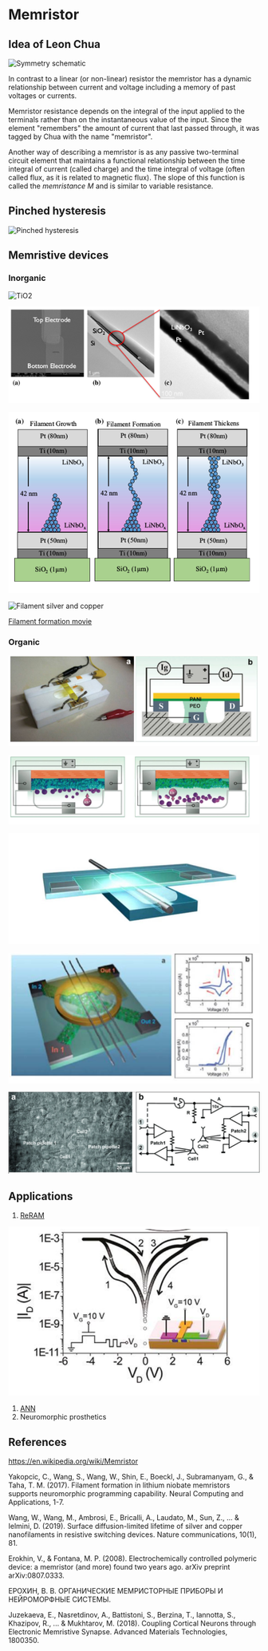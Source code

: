 # Memristor 

## Idea of Leon Chua

![Symmetry schematic](https://upload.wikimedia.org/wikipedia/commons/thumb/1/15/Two-terminal_non-linear_circuit_elements.svg/1024px-Two-terminal_non-linear_circuit_elements.svg.png)

 In contrast to a linear (or non-linear) resistor the memristor has a dynamic relationship between current and voltage including a memory of past voltages or currents.

 Memristor resistance depends on the integral of the input applied to the terminals rather than on the instantaneous value of the input. Since the element "remembers" the amount of current that last passed through, it was tagged by Chua with the name "memristor". 

Another way of describing a memristor is as any passive two-terminal circuit element that maintains a functional relationship between the time integral of current (called charge) and the time integral of voltage (often called flux, as it is related to magnetic flux). The slope of this function is called the *memristance M* and is similar to variable resistance. 

## Pinched hysteresis

![Pinched hysteresis](https://upload.wikimedia.org/wikipedia/commons/0/0c/Pinched_crossing_hysteresis.png)


## Memristive devices

### Inorganic

![TiO2](https://upload.wikimedia.org/wikipedia/en/9/9f/Memristor.jpg)

![Memristors LiNbO3](LiNbO3_memristors.png)

![Filament LiNbO3](LiNbO3_filament.png)

![Filament silver and copper](https://media.springernature.com/lw900/springer-static/image/art%3A10.1038%2Fs41467-018-07979-0/MediaObjects/41467_2018_7979_Fig2_HTML.png)

[Filament formation movie](https://static-content.springer.com/esm/art%3A10.1038%2Fs41467-018-07979-0/MediaObjects/41467_2018_7979_MOESM5_ESM.mov)


### Organic 

![PANI memristor](PANI_memristor.png)

![PANI memristor action principle](PANI_memristor_action_principle.png)

![PANI sandwich principle schematic](PANI_sandwich.png)

![PANI stochastic network](PANI_stochastic_network.png)

![PANI synapse prosthesis](PANI_synapse_prosthesis.png)


## Applications

1. [ReRAM](https://en.wikipedia.org/wiki/Resistive_random-access_memory)

![ReRAM](ReRAM.png)

1. [ANN](https://en.wikipedia.org/wiki/Artificial_neural_network)
1. Neuromorphic prosthetics


## References

https://en.wikipedia.org/wiki/Memristor

Yakopcic, C., Wang, S., Wang, W., Shin, E., Boeckl, J., Subramanyam, G., & Taha, T. M. (2017). Filament formation in lithium niobate memristors supports neuromorphic programming capability. Neural Computing and Applications, 1-7.

Wang, W., Wang, M., Ambrosi, E., Bricalli, A., Laudato, M., Sun, Z., ... & Ielmini, D. (2019). Surface diffusion-limited lifetime of silver and copper nanofilaments in resistive switching devices. Nature communications, 10(1), 81.

Erokhin, V., & Fontana, M. P. (2008). Electrochemically controlled polymeric device: a memristor (and more) found two years ago. arXiv preprint arXiv:0807.0333.

ЕРОХИН, В. В. ОРГАНИЧЕСКИЕ МЕМРИСТОРНЫЕ ПРИБОРЫ И НЕЙРОМОРФНЫЕ СИСТЕМЫ.

Juzekaeva, E., Nasretdinov, A., Battistoni, S., Berzina, T., Iannotta, S., Khazipov, R., ... & Mukhtarov, M. (2018). Coupling Cortical Neurons through Electronic Memristive Synapse. Advanced Materials Technologies, 1800350.
